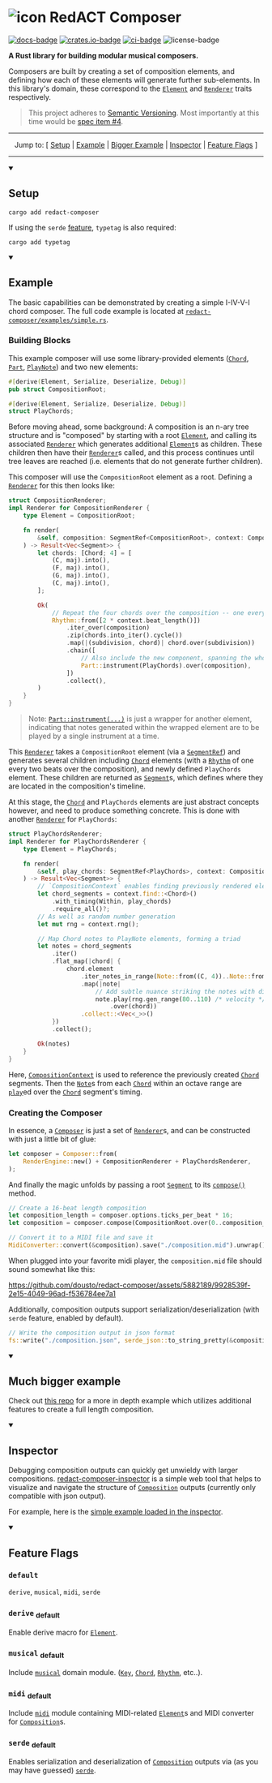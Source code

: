 # ![icon] RedACT Composer

[![docs-badge]][docs-link]
[![crates.io-badge]][crates.io-link]
[![ci-badge]][ci-link]
![license-badge]

**A Rust library for building modular musical composers.**

Composers are built by creating a set of composition elements, and defining how each of these elements will generate
further sub-elements. In this library's domain, these correspond to the
[`Element`](crate::Element) and [`Renderer`](crate::Renderer) traits respectively.

> This project adheres to [Semantic Versioning](https://semver.org/spec/v2.0.0.html). Most importantly at this time
> would be [spec item #4](https://semver.org/spec/v2.0.0.html#spec-item-4).

<hr />
<div align="center">

Jump to: [
[Setup](#setup)
| [Example](#example)
| [Bigger Example](#much-bigger-example)
| [Inspector](#inspector)
| [Feature Flags](#feature-flags)
]
</div>
<hr />

<details open>
<summary>

## Setup
</summary>

```shell
cargo add redact-composer
```

If using the `serde` [feature](#feature-flags), `typetag` is also required:
```shell
cargo add typetag
```
</details>

<details open>
<summary> 

## Example
</summary>

The basic capabilities can be demonstrated by creating a simple I-IV-V-I chord composer. The full code example is
located at
[`redact-composer/examples/simple.rs`](https://github.com/dousto/redact-composer/blob/main/redact-composer/examples/simple.rs).

### Building Blocks
This example composer will use some library-provided elements ([`Chord`](crate::musical::elements::Chord),
[`Part`](crate::elements::Part), [`PlayNote`](crate::elements::PlayNote)) and two new elements:
```rust
#[derive(Element, Serialize, Deserialize, Debug)]
pub struct CompositionRoot;

#[derive(Element, Serialize, Deserialize, Debug)]
struct PlayChords;
```

Before moving ahead, some background: A composition is an n-ary tree structure and is "composed" by starting with a
root [`Element`](crate::Element), and calling its associated [`Renderer`](crate::Renderer) which
generates additional [`Element`](crate::Element)s as children. These children then have their
[`Renderer`](crate::Renderer)s called, and this process continues until tree leaves are reached (i.e. elements that do
not generate further children).

This composer will use the `CompositionRoot` element as a root. Defining a [`Renderer`](crate::Renderer) for this
then looks like:

```rust
struct CompositionRenderer;
impl Renderer for CompositionRenderer {
    type Element = CompositionRoot;

    fn render(
        &self, composition: SegmentRef<CompositionRoot>, context: CompositionContext,
    ) -> Result<Vec<Segment>> {
        let chords: [Chord; 4] = [
            (C, maj).into(),
            (F, maj).into(),
            (G, maj).into(),
            (C, maj).into(),
        ];

        Ok(
            // Repeat the four chords over the composition -- one every two beats
            Rhythm::from([2 * context.beat_length()])
                .iter_over(composition)
                .zip(chords.into_iter().cycle())
                .map(|(subdivision, chord)| chord.over(subdivision))
                .chain([
                    // Also include the new component, spanning the whole composition
                    Part::instrument(PlayChords).over(composition),
                ])
                .collect(),
        )
    }
}
```

> Note: [`Part::instrument(...)`](crate::elements::Part::instrument) is just a wrapper for another element, indicating
> that notes generated within the wrapped element are to be played by a single instrument at a time.

This [`Renderer`](crate::Renderer) takes a `CompositionRoot` element (via a [`SegmentRef`](crate::SegmentRef)) and generates several
children including [`Chord`](crate::musical::elements::Chord) elements (with a [`Rhythm`](crate::musical::rhythm::Rhythm) of one every two beats over the composition), and
newly defined `PlayChords` element. These children are returned as [`Segment`](crate::Segment)s, which defines where they
are located in the composition's timeline.

At this stage, the [`Chord`](crate::musical::elements::Chord) and `PlayChords` elements are just abstract concepts
however, and need to produce something concrete. This is done with another [`Renderer`](crate::Renderer) for
`PlayChords`:

```rust
struct PlayChordsRenderer;
impl Renderer for PlayChordsRenderer {
    type Element = PlayChords;

    fn render(
        &self, play_chords: SegmentRef<PlayChords>, context: CompositionContext,
    ) -> Result<Vec<Segment>> {
        // `CompositionContext` enables finding previously rendered elements
        let chord_segments = context.find::<Chord>()
            .with_timing(Within, play_chords)
            .require_all()?;
        // As well as random number generation
        let mut rng = context.rng();

        // Map Chord notes to PlayNote elements, forming a triad
        let notes = chord_segments
            .iter()
            .flat_map(|chord| {
                chord.element
                    .iter_notes_in_range(Note::from((C, 4))..Note::from((C, 5)))
                    .map(|note|
                        // Add subtle nuance striking the notes with different velocities
                        note.play(rng.gen_range(80..110) /* velocity */)
                            .over(chord))
                    .collect::<Vec<_>>()
            })
            .collect();

        Ok(notes)
    }
}
```

Here, [`CompositionContext`](crate::render::context::CompositionContext) is used to reference the previously created
[`Chord`](crate::musical::elements::Chord) segments. Then the [`Note`](crate::musical::elements::Note)s from each
[`Chord`](crate::musical::elements::Chord) within an octave range are [`play`](crate::musical::Note::play)ed over the
[`Chord`](crate::musical::elements::Chord) segment's timing.

### Creating the Composer
In essence, a [`Composer`](crate::Composer) is just a set of [`Renderer`](crate::Renderer)s, and can be constructed with
just a little bit of glue:

```rust
let composer = Composer::from(
    RenderEngine::new() + CompositionRenderer + PlayChordsRenderer,
);
```

And finally the magic unfolds by passing a root [`Segment`](crate::Segment) to its
[`compose()`](crate::Composer::compose) method.

```rust
// Create a 16-beat length composition
let composition_length = composer.options.ticks_per_beat * 16;
let composition = composer.compose(CompositionRoot.over(0..composition_length));

// Convert it to a MIDI file and save it
MidiConverter::convert(&composition).save("./composition.mid").unwrap();
```

When plugged into your favorite midi player, the `composition.mid` file should sound somewhat like this:

<https://github.com/dousto/redact-composer/assets/5882189/9928539f-2e15-4049-96ad-f536784ee7a1>

Additionally, composition outputs support serialization/deserialization (with `serde` feature, enabled by default).

```rust
// Write the composition output in json format
fs::write("./composition.json", serde_json::to_string_pretty(&composition).unwrap()).unwrap();
```
</details>
<details open>
<summary>

## Much bigger example
</summary>

Check out [this repo](https://github.com/dousto/redact-renderer-example) for a more in depth example which utilizes
additional features to create a full length composition.
</details>
<details open>
<summary>

## Inspector
</summary>

Debugging composition outputs can quickly get unwieldy with larger compositions.
[redact-composer-inspector](https://dousto.github.io/redact-composer-inspector/) is a simple web tool that helps to
visualize and navigate the structure of [`Composition`](crate::Composition) outputs (currently only compatible with
json output).

For example, here is the [simple example loaded in the inspector](https://dousto.github.io/redact-composer-inspector/inspect?composition=examples/simple).
</details>
<details open>
<summary>

## Feature Flags
</summary>

### `default`
`derive`, `musical`, `midi`, `serde`

### `derive` <sub>default</sub>
Enable derive macro for [`Element`](crate::Element).

### `musical` <sub>default</sub>
Include [`musical`](crate::musical) domain module. ([`Key`](crate::musical::Key), [`Chord`](crate::musical::Chord),
[`Rhythm`](crate::musical::rhythm::Rhythm), etc..).

### `midi` <sub>default</sub>
Include [`midi`](crate::midi) module containing MIDI-related [`Element`](crate::Element)s and MIDI converter for
[`Composition`](crate::Composition)s.

### `serde` <sub>default</sub>
Enables serialization and deserialization of [`Composition`](crate::Composition) outputs via (as you may have guessed)
[`serde`](https://docs.rs/serde/latest/serde/).
</details>

[icon]: https://dousto.github.io/redact-composer-inspector-dev/favicon-32.png ""
[docs-badge]: https://docs.rs/redact-composer/badge.svg
[docs-link]: https://docs.rs/redact-composer
[crates.io-badge]: https://img.shields.io/crates/v/redact-composer.svg
[crates.io-link]: https://crates.io/crates/redact-composer
[ci-badge]: https://github.com/dousto/redact-composer/workflows/CI/badge.svg
[ci-link]: https://github.com/dousto/redact-composer/actions
[license-badge]: https://img.shields.io/crates/l/redact-composer.svg
